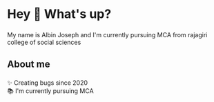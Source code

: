 <h1 align="left">Hey 👋 What's up?</h1>

###

<p align="left">My name is Albin Joseph and I'm currently pursuing MCA from rajagiri college of social sciences</p>

###

<h2 align="left">About me</h2>

###

<p align="left">✨ Creating bugs since 2020<br>📚 I'm currently pursuing MCA<br>

###



###



###
